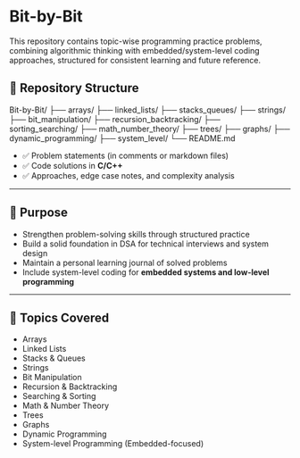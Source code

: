 # Bit-by-Bit
This repository contains topic-wise programming practice problems, combining algorithmic thinking with embedded/system-level coding approaches, structured for consistent learning and future reference.

## 📂 Repository Structure
Bit-by-Bit/
├── arrays/
├── linked_lists/
├── stacks_queues/
├── strings/
├── bit_manipulation/
├── recursion_backtracking/
├── sorting_searching/
├── math_number_theory/
├── trees/
├── graphs/
├── dynamic_programming/
├── system_level/
└── README.md

- ✅ Problem statements (in comments or markdown files)
- ✅ Code solutions in **C/C++**
- ✅ Approaches, edge case notes, and complexity analysis

---

## 🎯 Purpose

- Strengthen problem-solving skills through structured practice  
- Build a solid foundation in DSA for technical interviews and system design  
- Maintain a personal learning journal of solved problems  
- Include system-level coding for **embedded systems and low-level programming**

---

## 📌 Topics Covered

- Arrays  
- Linked Lists  
- Stacks & Queues  
- Strings  
- Bit Manipulation  
- Recursion & Backtracking  
- Searching & Sorting  
- Math & Number Theory  
- Trees  
- Graphs  
- Dynamic Programming  
- System-level Programming (Embedded-focused)
